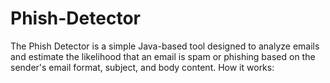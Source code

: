 # Phish-Detector
The Phish Detector is a simple Java-based tool designed to analyze emails and estimate the likelihood that an email is spam or phishing based on the sender's email format, subject, and body content.  How it works:
